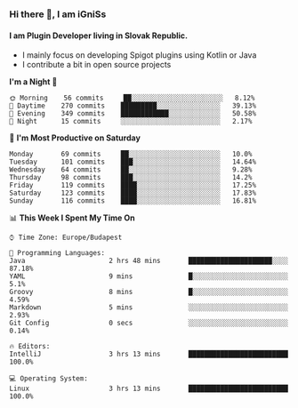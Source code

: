 ### Hi there 👋, I am iGniSs

#### I am Plugin Developer living in Slovak Republic.
- I mainly focus on developing Spigot plugins using Kotlin or Java
- I contribute a bit in open source projects

<!--START_SECTION:waka-->
**I'm a Night 🦉** 

```text
🌞 Morning    56 commits     ██░░░░░░░░░░░░░░░░░░░░░░░   8.12% 
🌆 Daytime    270 commits    █████████░░░░░░░░░░░░░░░░   39.13% 
🌃 Evening    349 commits    ████████████░░░░░░░░░░░░░   50.58% 
🌙 Night      15 commits     ░░░░░░░░░░░░░░░░░░░░░░░░░   2.17%

```
📅 **I'm Most Productive on Saturday** 

```text
Monday       69 commits     ██░░░░░░░░░░░░░░░░░░░░░░░   10.0% 
Tuesday      101 commits    ███░░░░░░░░░░░░░░░░░░░░░░   14.64% 
Wednesday    64 commits     ██░░░░░░░░░░░░░░░░░░░░░░░   9.28% 
Thursday     98 commits     ███░░░░░░░░░░░░░░░░░░░░░░   14.2% 
Friday       119 commits    ████░░░░░░░░░░░░░░░░░░░░░   17.25% 
Saturday     123 commits    ████░░░░░░░░░░░░░░░░░░░░░   17.83% 
Sunday       116 commits    ████░░░░░░░░░░░░░░░░░░░░░   16.81%

```


📊 **This Week I Spent My Time On** 

```text
⌚︎ Time Zone: Europe/Budapest

💬 Programming Languages: 
Java                     2 hrs 48 mins       █████████████████████░░░░   87.18% 
YAML                     9 mins              █░░░░░░░░░░░░░░░░░░░░░░░░   5.1% 
Groovy                   8 mins              █░░░░░░░░░░░░░░░░░░░░░░░░   4.59% 
Markdown                 5 mins              ░░░░░░░░░░░░░░░░░░░░░░░░░   2.93% 
Git Config               0 secs              ░░░░░░░░░░░░░░░░░░░░░░░░░   0.14%

🔥 Editors: 
IntelliJ                 3 hrs 13 mins       █████████████████████████   100.0%

💻 Operating System: 
Linux                    3 hrs 13 mins       █████████████████████████   100.0%

```


<!--END_SECTION:waka-->